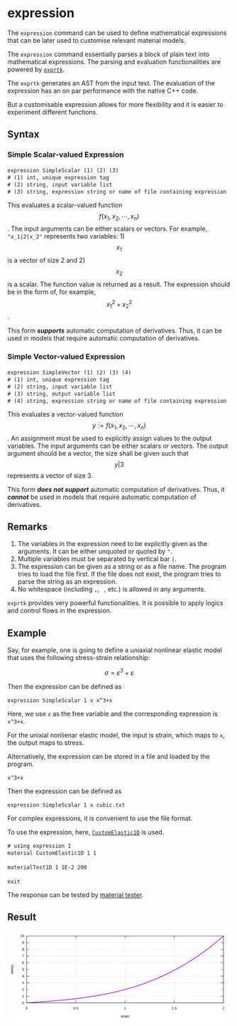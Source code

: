 # expression

The `expression` command can be used to define mathematical expressions that can be later used to customise relevant
material models.

The `expression` command essentially parses a block of plain text into mathematical expressions.
The parsing and evaluation functionalities are powered by [`exprtk`](https://github.com/ArashPartow/exprtk).

The `exprtk` generates an AST from the input text. The evaluation of the expression has an on par performance with
the native C++ code.

But a customisable expression allows for more flexibility and it is easier to experiment different functions.

## Syntax

### Simple Scalar-valued Expression

```text
expression SimpleScalar (1) (2) (3)
# (1) int, unique expression tag
# (2) string, input variable list
# (3) string, expression string or name of file containing expression
```

This evaluates a scalar-valued function $$f(x_1,x_2,\cdots,x_n)$$.
The input arguments can be either scalars or vectors.
For example, `"x_1|2|x_2"` represents two variables: 1) $$x_1$$ is a vector of size 2 and 2) $$x_2$$ is a scalar.
The function value is returned as a result.
The expression should be in the form of, for example, $$x_1^2+x_2^2$$.

This form ***supports*** automatic computation of derivatives.
Thus, it can be used in models that require automatic computation of derivatives.

### Simple Vector-valued Expression

```text
expression SimpleVector (1) (2) (3) (4)
# (1) int, unique expression tag
# (2) string, input variable list
# (3) string, output variable list
# (4) string, expression string or name of file containing expression
```

This evaluates a vector-valued function $$y:=f(x_1,x_2,\cdots,x_n)$$.
An assignment must be used to explicitly assign values to the output variables.
The input arguments can be either scalars or vectors.
The output argument should be a vector, the size shall be given such that $$y|3$$ represents a vector of size 3.

This form ***does not support*** automatic computation of derivatives.
Thus, it ***cannot*** be used in models that require automatic computation of derivatives.

## Remarks

1.  The variables in the expression need to be explicitly given as the arguments.
    It can be either unquoted or quoted by `"`.
2.  Multiple variables must be separated by vertical bar `|`.
3.  The expression can be given as a string or as a file name. The program tries to load the file first. If the file
    does not exist, the program tries to parse the string as an expression.
4.  No whitespace (including `,`, ` `, etc.) is allowed in any arguments.

`exprtk` provides very powerful functionalities. It is possible to apply logics and control flows in the expression.

## Example

Say, for example, one is going to define a uniaxial nonlinear elastic model that uses the following stress-strain
relationship:

$$
\sigma=\varepsilon^3+\varepsilon
$$

Then the expression can be defined as

```text
expression SimpleScalar 1 x x^3+x
```

Here, we use `x` as the free variable and the corresponding expression is `x^3+x`.

For the unixial nonlienar elastic model, the input is strain, which maps to `x`, the output maps to stress.

Alternatively, the expression can be stored in a file and loaded by the program.

```text title="cubic.txt"
x^3+x
```

Then the expression can be defined as

```text
expression SimpleScalar 1 x cubic.txt
```

For complex expressions, it is convenient to use the file format.

To use the expression, here, [`CustomElastic1D`](../../Library/Material/Material1D/Elastic/CustomElastic1D.md) is used.

```text
# using expression 1
material CustomElastic1D 1 1

materialTest1D 1 1E-2 200

exit
```

The response can be tested by [material tester](../Process/materialtest.md).

## Result

![cubic response](expression.svg)
